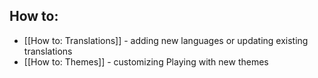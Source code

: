 How to:
--------
* [[How to: Translations]] - adding new languages or updating existing translations
* [[How to: Themes]] - customizing Playing with new themes

